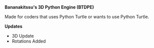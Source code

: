 **Bananakitssu's 3D Python Engine (BTDPE)**

Made for coders that uses Python Turtle or wants to use Python Turtle.

**Updates**

- 3D Update
- Rotations Added
